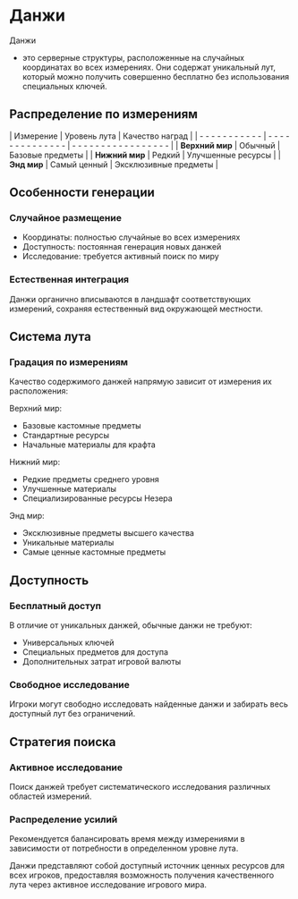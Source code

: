 # Данжи

Данжи

- это серверные структуры, расположенные на случайных координатах во всех измерениях. Они содержат уникальный лут, который можно получить совершенно бесплатно без использования специальных ключей.

## Распределение по измерениям

| Измерение | Уровень лута | Качество наград |
| - - - - - - - - - - - | - - - - - - - - - - - - - - | - - - - - - - - - - - - - - - - - |
| **Верхний мир** | Обычный | Базовые предметы |
| **Нижний мир** | Редкий | Улучшенные ресурсы |
| **Энд мир** | Самый ценный | Эксклюзивные предметы |

## Особенности генерации

### Случайное размещение

- Координаты: полностью случайные во всех измерениях
- Доступность: постоянная генерация новых данжей
- Исследование: требуется активный поиск по миру

### Естественная интеграция
Данжи органично вписываются в ландшафт соответствующих измерений, сохраняя естественный вид окружающей местности.

## Система лута

### Градация по измерениям
Качество содержимого данжей напрямую зависит от измерения их расположения:

Верхний мир:
- Базовые кастомные предметы
- Стандартные ресурсы
- Начальные материалы для крафта

Нижний мир:
- Редкие предметы среднего уровня
- Улучшенные материалы
- Специализированные ресурсы Незера

Энд мир:
- Эксклюзивные предметы высшего качества
- Уникальные материалы
- Самые ценные кастомные предметы

## Доступность

### Бесплатный доступ
В отличие от уникальных данжей, обычные данжи не требуют:
- Универсальных ключей
- Специальных предметов для доступа
- Дополнительных затрат игровой валюты

### Свободное исследование
Игроки могут свободно исследовать найденные данжи и забирать весь доступный лут без ограничений.

## Стратегия поиска

### Активное исследование
Поиск данжей требует систематического исследования различных областей измерений.

### Распределение усилий
Рекомендуется балансировать время между измерениями в зависимости от потребности в определенном уровне лута.

Данжи представляют собой доступный источник ценных ресурсов для всех игроков, предоставляя возможность получения качественного лута через активное исследование игрового мира.